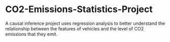 # CO2-Emissions-Statistics-Project
A causal inference project uses regression analysis to better understand the relationship between the features of vehicles and the level of CO2 emissions that they emit.
